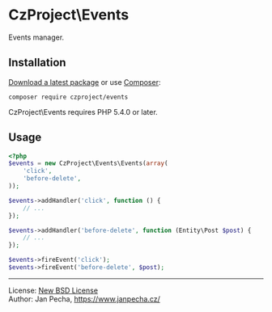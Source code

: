 # CzProject\Events

Events manager.

## Installation

[Download a latest package](https://github.com/czproject/events/releases) or use [Composer](http://getcomposer.org/):

```
composer require czproject/events
```

CzProject\Events requires PHP 5.4.0 or later.


## Usage

``` php
<?php
$events = new CzProject\Events\Events(array(
	'click',
	'before-delete',
));

$events->addHandler('click', function () {
	// ...
});

$events->addHandler('before-delete', function (Entity\Post $post) {
	// ...
});

$events->fireEvent('click');
$events->fireEvent('before-delete', $post);
```

------------------------------

License: [New BSD License](license.md)
<br>Author: Jan Pecha, https://www.janpecha.cz/
